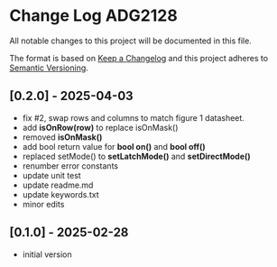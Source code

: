 # Change Log ADG2128

All notable changes to this project will be documented in this file.

The format is based on [Keep a Changelog](http://keepachangelog.com/)
and this project adheres to [Semantic Versioning](http://semver.org/).


## [0.2.0] - 2025-04-03
- fix #2, swap rows and columns to match figure 1 datasheet.
- add **isOnRow(row)** to replace isOnMask()
- removed **isOnMask()**
- add bool return value for **bool on()** and **bool off()**
- replaced setMode() to **setLatchMode()** and **setDirectMode()**
- renumber error constants
- update unit test
- update readme.md
- update keywords.txt
- minor edits

## [0.1.0] - 2025-02-28
- initial version



